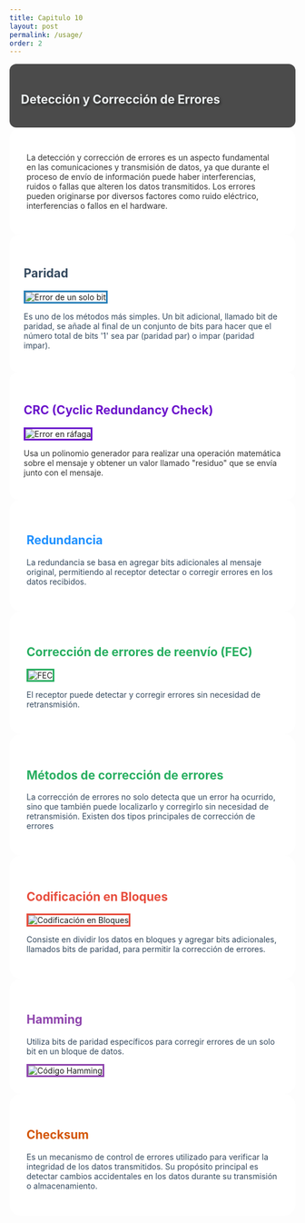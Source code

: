 ```yaml
---
title: Capitulo 10
layout: post
permalink: /usage/
order: 2
---
```


<section data-transition="fade-in" data-background="linear-gradient(45deg, #34495e, #2980b9)">
    <div style="background-color: rgba(0, 0, 0, 0.7); padding: 20px; border-radius: 12px;">
        <h2 style="color: #ECF0F1; text-shadow: 2px 2px 4px rgba(0, 0, 0, 0.5);">Detección y Corrección de Errores</h2>
    </div>
</section>

<section data-transition="convex-in" data-background="linear-gradient(135deg, #1E90FF, #87CEFA)">
    <div style="background-color: rgba(255, 255, 255, 0.9); padding: 30px; border-radius: 20px;">
        <p style="color: #333;">La detección y corrección de errores es un aspecto fundamental en las comunicaciones y transmisión de datos, ya que durante el proceso de envío de información puede haber interferencias, ruidos o fallas que alteren los datos transmitidos. Los errores pueden originarse por diversos factores como ruido eléctrico, interferencias o fallos en el hardware.</p>
    </div>
</section>

<section data-background="linear-gradient(45deg, #34495e, #2980b9)">
    <div style="background-color: rgba(255, 255, 255, 0.95); padding: 25px; border-radius: 15px;">
        <h2 style="color: #34495e;">Paridad</h2>
        <img src="https://img-17.ccm2.net/7CeSm8il7bIJ8iXNX8f8JDFN9kw=/272x/b747650b249e40b2a56347e4fb1940cd/ccm-encyclopedia/base-images-bit3.gif" alt="Error de un solo bit" style="border: 3px solid #2980b9;">
        <p style="color: #34495e;">Es uno de los métodos más simples. Un bit adicional, llamado bit de paridad, se añade al final de un conjunto de bits para hacer que el número total de bits '1' sea par (paridad par) o impar (paridad impar).</p>
    </div>
</section>

<section data-background="linear-gradient(to right, #6a11cb, #2575fc)">
    <div style="background-color: rgba(255, 255, 255, 0.95); padding: 25px; border-radius: 15px;">
        <h2 style="color: #6a11cb;">CRC (Cyclic Redundancy Check)</h2>
        <img src="https://img-17.ccm2.net/U7ElAmNBw33wf-KaTcgO7bBuj60=/377x/9e04a14cb03b451a99a429f26baad9b9/ccm-encyclopedia/base-images-crc.gif" alt="Error en ráfaga" style="border: 3px solid #6a11cb;">
        <p style="color: #333;">Usa un polinomio generador para realizar una operación matemática sobre el mensaje y obtener un valor llamado "residuo" que se envía junto con el mensaje.</p>
    </div>
</section>

<section data-background="linear-gradient(135deg, #1E90FF, #87CEFA)">
    <div style="background-color: rgba(255, 255, 255, 0.9); padding: 30px; border-radius: 20px;">
        <h2 style="color: #1E90FF;">Redundancia</h2>
        <p style="color: #34495e;">La redundancia se basa en agregar bits adicionales al mensaje original, permitiendo al receptor detectar o corregir errores en los datos recibidos.</p>
    </div>
</section>

<section data-background="linear-gradient(135deg, #27AE60, #A3E4D7)">
    <div style="background-color: rgba(255, 255, 255, 0.9); padding: 30px; border-radius: 20px;">
        <h2 style="color: #27AE60;">Corrección de errores de reenvío (FEC)</h2>
        <img src="https://cdn.ttgtmedia.com/rms/onlineimages/forward_error_correction-f_mobile.png" alt="FEC" style="border: 3px solid #27AE60;">
        <p style="color: #34495e;">El receptor puede detectar y corregir errores sin necesidad de retransmisión.</p>
    </div>
</section>

<section data-background="linear-gradient(135deg, #27AE60, #A3E4D7)">
    <div style="background-color: rgba(255, 255, 255, 0.9); padding: 30px; border-radius: 20px;">
        <h2 style="color: #27AE60;">Métodos de corrección de errores</h2>
        <p style="color: #34495e;">La corrección de errores no solo detecta que un error ha ocurrido, sino que también puede localizarlo y corregirlo sin necesidad de retransmisión. Existen dos tipos principales de corrección de errores</p>
    </div>
</section>

<section data-background="linear-gradient(135deg, #E74C3C, #F1948A)">
    <div style="background-color: rgba(255, 255, 255, 0.9); padding: 30px; border-radius: 20px;">
        <h2 style="color: #E74C3C;">Codificación en Bloques</h2>
        <img src="https://media.geeksforgeeks.org/wp-content/uploads/Digital_Electronics_Block_Coding_1.png" alt="Codificación en Bloques" style="border: 3px solid #E74C3C;">
        <p style="color: #34495e;">Consiste en dividir los datos en bloques y agregar bits adicionales, llamados bits de paridad, para permitir la corrección de errores.</p>
    </div>
</section>

<section data-background="linear-gradient(135deg, #8E44AD, #D7BDE2)">
    <div style="background-color: rgba(255, 255, 255, 0.9); padding: 30px; border-radius: 20px;">
        <h2 style="color: #8E44AD;">Hamming</h2>
        <p style="color: #34495e;">Utiliza bits de paridad específicos para corregir errores de un solo bit en un bloque de datos.</p>
        <img src="https://th.bing.com/th/id/OIP.Hct9qW0EAPk6pdpgl_1c_AHaE6?rs=1&pid=ImgDetMain" alt="Código Hamming" style="border: 3px solid #8E44AD;">
    </div>
</section>

<section data-background="linear-gradient(135deg, #D35400, #E59866)">
    <div style="background-color: rgba(255, 255, 255, 0.9); padding: 30px; border-radius: 20px;">
        <h2 style="color: #D35400;">Checksum</h2>
        <p style="color: #34495e;">Es un mecanismo de control de errores utilizado para verificar la integridad de los datos transmitidos. Su propósito principal es detectar cambios accidentales en los datos durante su transmisión o almacenamiento.</p>
    </div>
</section>
